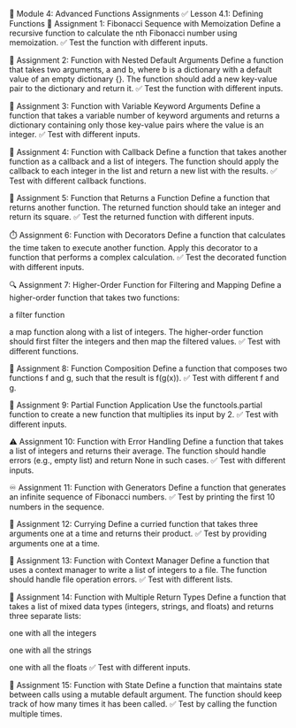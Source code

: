 📘 Module 4: Advanced Functions Assignments
✅ Lesson 4.1: Defining Functions
🔢 Assignment 1: Fibonacci Sequence with Memoization
Define a recursive function to calculate the nth Fibonacci number using memoization.
✅ Test the function with different inputs.

🧱 Assignment 2: Function with Nested Default Arguments
Define a function that takes two arguments, a and b, where b is a dictionary with a default value of an empty dictionary {}.
The function should add a new key-value pair to the dictionary and return it.
✅ Test the function with different inputs.

🔑 Assignment 3: Function with Variable Keyword Arguments
Define a function that takes a variable number of keyword arguments and returns a dictionary containing only those key-value pairs where the value is an integer.
✅ Test with different inputs.

🔁 Assignment 4: Function with Callback
Define a function that takes another function as a callback and a list of integers.
The function should apply the callback to each integer in the list and return a new list with the results.
✅ Test with different callback functions.

🔄 Assignment 5: Function that Returns a Function
Define a function that returns another function.
The returned function should take an integer and return its square.
✅ Test the returned function with different inputs.

⏱️ Assignment 6: Function with Decorators
Define a function that calculates the time taken to execute another function.
Apply this decorator to a function that performs a complex calculation.
✅ Test the decorated function with different inputs.

🔍 Assignment 7: Higher-Order Function for Filtering and Mapping
Define a higher-order function that takes two functions:

a filter function

a map function
along with a list of integers.
The higher-order function should first filter the integers and then map the filtered values.
✅ Test with different functions.

🔗 Assignment 8: Function Composition
Define a function that composes two functions f and g, such that the result is f(g(x)).
✅ Test with different f and g.

🧩 Assignment 9: Partial Function Application
Use the functools.partial function to create a new function that multiplies its input by 2.
✅ Test with different inputs.

⚠️ Assignment 10: Function with Error Handling
Define a function that takes a list of integers and returns their average.
The function should handle errors (e.g., empty list) and return None in such cases.
✅ Test with different inputs.

♾️ Assignment 11: Function with Generators
Define a function that generates an infinite sequence of Fibonacci numbers.
✅ Test by printing the first 10 numbers in the sequence.

🧮 Assignment 12: Currying
Define a curried function that takes three arguments one at a time and returns their product.
✅ Test by providing arguments one at a time.

📄 Assignment 13: Function with Context Manager
Define a function that uses a context manager to write a list of integers to a file.
The function should handle file operation errors.
✅ Test with different lists.

🔄 Assignment 14: Function with Multiple Return Types
Define a function that takes a list of mixed data types (integers, strings, and floats) and returns three separate lists:

one with all the integers

one with all the strings

one with all the floats
✅ Test with different inputs.

🧠 Assignment 15: Function with State
Define a function that maintains state between calls using a mutable default argument.
The function should keep track of how many times it has been called.
✅ Test by calling the function multiple times.
